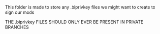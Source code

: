 This folder is made to store any .biprivkey files we might want to create to sign our mods

THE .biprivkey FILES SHOULD ONLY EVER BE PRESENT IN PRIVATE BRANCHES